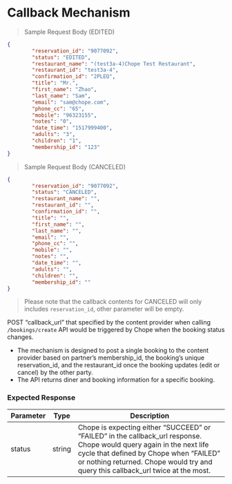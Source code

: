# Callback Mechanism

> Sample Request Body (EDITED)

```json
{
        "reservation_id": "9077092",
        "status": "EDITED",
        "restaurant_name": "(test3a-4)Chope Test Restaurant",
        "restaurant_id": "test3a-4",
        "confirmation_id": "2PLEQ",
        "title": "Mr.",
        "first_name": "Zhao",
        "last_name": "Sam",
        "email": "sam@chope.com",
        "phone_cc": "65",
        "mobile": "96323155",
        "notes": "0",
        "date_time": "1517999400",
        "adults": "3",
        "children": "1",
        "membership_id": "123"
}
```

> Sample Request Body (CANCELED)

```json
{
        "reservation_id": "9077092",
        "status": "CANCELED",
        "restaurant_name": "",
        "restaurant_id": "",
        "confirmation_id": "",
        "title": "",
        "first_name": "",
        "last_name": "",
        "email": "",
        "phone_cc": "",
        "mobile": "",
        "notes": "",
        "date_time": "",
        "adults": "",
        "children": "",
        "membership_id": ""
}
```
> Please note that the callback contents for CANCELED will only includes `reservation_id`, other parameter will be empty.

POST “callback_url” that specified by the content provider when calling `/bookings/create` API would be triggered by Chope when the booking status changes.

- The mechanism is designed to post a single booking to the content provider based on partner’s membership_id, the booking’s unique reservation_id, and the restaurant_id once the booking updates (edit or cancel) by the other party.
- The API returns diner and booking information for a specific booking.

### Expected Response
Parameter | Type | Description 
--------- | ---- | -----------
status | string | Chope is expecting either “SUCCEED” or “FAILED” in the callback_url response. Chope would query again in the next life cycle that defined by Chope when “FAILED” or nothing returned. Chope would try and query this callback_url twice at the most.